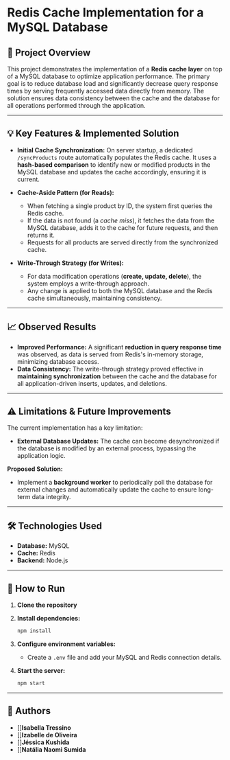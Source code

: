 # Redis Cache Implementation for a MySQL Database

## 🔹 Project Overview

This project demonstrates the implementation of a **Redis cache layer** on top of a MySQL database to optimize application performance. The primary goal is to reduce database load and significantly decrease query response times by serving frequently accessed data directly from memory. The solution ensures data consistency between the cache and the database for all operations performed through the application.

---

## 💡 Key Features & Implemented Solution

* **Initial Cache Synchronization:** On server startup, a dedicated `/syncProducts` route automatically populates the Redis cache. It uses a **hash-based comparison** to identify new or modified products in the MySQL database and updates the cache accordingly, ensuring it is current.
* **Cache-Aside Pattern (for Reads):**
    * When fetching a single product by ID, the system first queries the Redis cache.
    * If the data is not found (a *cache miss*), it fetches the data from the MySQL database, adds it to the cache for future requests, and then returns it.
    * Requests for all products are served directly from the synchronized cache.

* **Write-Through Strategy (for Writes):**
    * For data modification operations (**create, update, delete**), the system employs a write-through approach.
    * Any change is applied to both the MySQL database and the Redis cache simultaneously, maintaining consistency.

---

## 📈 Observed Results

* **Improved Performance:** A significant **reduction in query response time** was observed, as data is served from Redis's in-memory storage, minimizing database access.
* **Data Consistency:** The write-through strategy proved effective in **maintaining synchronization** between the cache and the database for all application-driven inserts, updates, and deletions.

---

## ⚠️ Limitations & Future Improvements

The current implementation has a key limitation:

* **External Database Updates:** The cache can become desynchronized if the database is modified by an external process, bypassing the application logic.

**Proposed Solution:**
* Implement a **background worker** to periodically poll the database for external changes and automatically update the cache to ensure long-term data integrity.

---

## 🛠️ Technologies Used

* **Database:** MySQL
* **Cache:** Redis
* **Backend:** Node.js

---

## 🚀 How to Run

1.  **Clone the repository**
2.  **Install dependencies:**
    ```bash
    npm install
    ```
3.  **Configure environment variables:**
    * Create a `.env` file and add your MySQL and Redis connection details.

4.  **Start the server:**
    ```bash
    npm start
    ```

---

## 👥 Authors

* []**Isabella Tressino**
* []**Izabelle de Oliveira**
* []**Jéssica Kushida**
* []**Natália Naomi Sumida**

